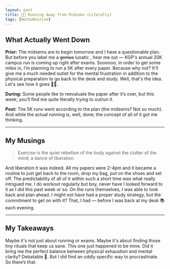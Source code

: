 ```yaml
---
layout: post
title: 🏃🏻 Running Away from Midsems (Literally)
tags: [NotSoRoutine]
---
```


## What Actually Went Down

**Prior:** The midsems are to begin tomorrow and I have a questionable plan. But before you label me a ~~genius~~ lunatic , hear me out — KGP's annual 20K campus run is coming up right after exams. Soooooo, in order to get some miles in, I’m planning to run a 5K after every paper. Because why not? It'll give me a much needed outlet for the mental frustration in addition to the physical preparation to go back to the desk and study. Well, that's the idea. Let's see how it goes 🤞🏻. 

**During:** Some people like to reevaluate the paper after it’s over, but this week, you’ll find me quite literally trying to outrun it.

**Post:** The 5K runs went according to the plan (the midsems? Not so much). And while the actual running is, well, done; the  concept of all of it got me thinking. 
<hr class = "dots">

## My Musings

> <span class="quote"> Exercise is the quiet rebellion of the body against the clutter of the mind; a dance of liberation. </span>

And liberation it was indeed. All my papers were 2-4pm and it became a routine to just get back to the room, drop my bag, put on the shoes and set off. The predictability of all of it within such a short time was what really intrigued me. I do workout regularly but boy, never have I looked forward to it as I did this past week or so. On the runs themselves, I was able to look back and plan ahead. I might not have had a proper study strategy, but the commitment to get on with it? That, I had — before I was back at my desk 📚 each evening.
<hr class = "dots">

## My Takeaways

Maybe it's not just about running or exams. Maybe it's about finding those tiny rituals that keep us sane. This one just happened to be mine. Did it bring me the perfect balance between physical exhaustion and mental clarity? Debatable 🧐. But I did find an oddly specific way to procrastinate. So there’s that.




